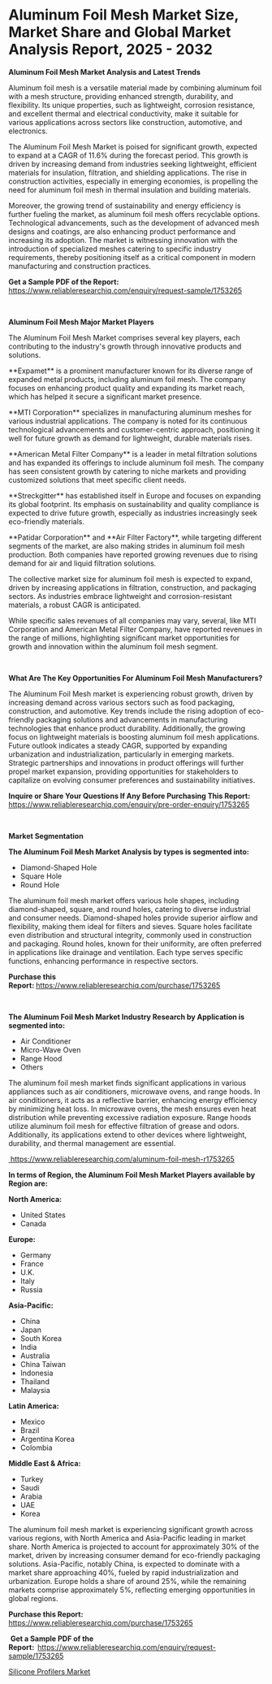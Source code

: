 <p><h1>Aluminum Foil Mesh Market Size, Market Share and Global Market Analysis Report, 2025 - 2032</h1></p><p><strong>Aluminum Foil Mesh Market Analysis and Latest Trends</strong></p>
<p><p>Aluminum foil mesh is a versatile material made by combining aluminum foil with a mesh structure, providing enhanced strength, durability, and flexibility. Its unique properties, such as lightweight, corrosion resistance, and excellent thermal and electrical conductivity, make it suitable for various applications across sectors like construction, automotive, and electronics.</p><p>The Aluminum Foil Mesh Market is poised for significant growth, expected to expand at a CAGR of 11.6% during the forecast period. This growth is driven by increasing demand from industries seeking lightweight, efficient materials for insulation, filtration, and shielding applications. The rise in construction activities, especially in emerging economies, is propelling the need for aluminum foil mesh in thermal insulation and building materials.</p><p>Moreover, the growing trend of sustainability and energy efficiency is further fueling the market, as aluminum foil mesh offers recyclable options. Technological advancements, such as the development of advanced mesh designs and coatings, are also enhancing product performance and increasing its adoption. The market is witnessing innovation with the introduction of specialized meshes catering to specific industry requirements, thereby positioning itself as a critical component in modern manufacturing and construction practices.</p></p>
<p><strong>Get a Sample PDF of the Report:&nbsp;</strong> <a href="https://www.reliableresearchiq.com/enquiry/request-sample/1753265?utm_campaign=3200&utm_medium=2&utm_source=Github&utm_content=ia&utm_term=01042025&utm_id=aluminum-foil-mesh">https://www.reliableresearchiq.com/enquiry/request-sample/1753265</a></p>
<p>&nbsp;</p>
<p><strong>Aluminum Foil Mesh Major Market Players</strong></p>
<p><p>The Aluminum Foil Mesh Market comprises several key players, each contributing to the industry's growth through innovative products and solutions. </p><p>**Expamet** is a prominent manufacturer known for its diverse range of expanded metal products, including aluminum foil mesh. The company focuses on enhancing product quality and expanding its market reach, which has helped it secure a significant market presence.</p><p>**MTI Corporation** specializes in manufacturing aluminum meshes for various industrial applications. The company is noted for its continuous technological advancements and customer-centric approach, positioning it well for future growth as demand for lightweight, durable materials rises.</p><p>**American Metal Filter Company** is a leader in metal filtration solutions and has expanded its offerings to include aluminum foil mesh. The company has seen consistent growth by catering to niche markets and providing customized solutions that meet specific client needs.</p><p>**Streckgitter** has established itself in Europe and focuses on expanding its global footprint. Its emphasis on sustainability and quality compliance is expected to drive future growth, especially as industries increasingly seek eco-friendly materials.</p><p>**Patidar Corporation** and **Air Filter Factory**, while targeting different segments of the market, are also making strides in aluminum foil mesh production. Both companies have reported growing revenues due to rising demand for air and liquid filtration solutions.</p><p>The collective market size for aluminum foil mesh is expected to expand, driven by increasing applications in filtration, construction, and packaging sectors. As industries embrace lightweight and corrosion-resistant materials, a robust CAGR is anticipated.</p><p>While specific sales revenues of all companies may vary, several, like MTI Corporation and American Metal Filter Company, have reported revenues in the range of millions, highlighting significant market opportunities for growth and innovation within the aluminum foil mesh segment.</p></p>
<p>&nbsp;</p>
<p><strong>What Are The Key Opportunities For Aluminum Foil Mesh Manufacturers?</strong></p>
<p><p>The Aluminum Foil Mesh market is experiencing robust growth, driven by increasing demand across various sectors such as food packaging, construction, and automotive. Key trends include the rising adoption of eco-friendly packaging solutions and advancements in manufacturing technologies that enhance product durability. Additionally, the growing focus on lightweight materials is boosting aluminum foil mesh applications. Future outlook indicates a steady CAGR, supported by expanding urbanization and industrialization, particularly in emerging markets. Strategic partnerships and innovations in product offerings will further propel market expansion, providing opportunities for stakeholders to capitalize on evolving consumer preferences and sustainability initiatives.</p></p>
<p><strong>Inquire or Share Your Questions If Any Before Purchasing This Report:</strong> <a href="https://www.reliableresearchiq.com/enquiry/pre-order-enquiry/1753265?utm_campaign=3200&utm_medium=2&utm_source=Github&utm_content=ia&utm_term=01042025&utm_id=aluminum-foil-mesh">https://www.reliableresearchiq.com/enquiry/pre-order-enquiry/1753265</a></p>
<p>&nbsp;</p>
<p><strong>Market Segmentation</strong></p>
<p><strong>The Aluminum Foil Mesh Market Analysis by types is segmented into:</strong></p>
<p><ul><li>Diamond-Shaped Hole</li><li>Square Hole</li><li>Round Hole</li></ul></p>
<p><p>The aluminum foil mesh market offers various hole shapes, including diamond-shaped, square, and round holes, catering to diverse industrial and consumer needs. Diamond-shaped holes provide superior airflow and flexibility, making them ideal for filters and sieves. Square holes facilitate even distribution and structural integrity, commonly used in construction and packaging. Round holes, known for their uniformity, are often preferred in applications like drainage and ventilation. Each type serves specific functions, enhancing performance in respective sectors.</p></p>
<p><strong>Purchase this Report:&nbsp;</strong><a href="https://www.reliableresearchiq.com/purchase/1753265?utm_campaign=3200&utm_medium=2&utm_source=Github&utm_content=ia&utm_term=01042025&utm_id=aluminum-foil-mesh">https://www.reliableresearchiq.com/purchase/1753265</a></p>
<p>&nbsp;</p>
<p><strong>The Aluminum Foil Mesh Market Industry Research by Application is segmented into:</strong></p>
<p><ul><li>Air Conditioner</li><li>Micro-Wave Oven</li><li>Range Hood</li><li>Others</li></ul></p>
<p><p>The aluminum foil mesh market finds significant applications in various appliances such as air conditioners, microwave ovens, and range hoods. In air conditioners, it acts as a reflective barrier, enhancing energy efficiency by minimizing heat loss. In microwave ovens, the mesh ensures even heat distribution while preventing excessive radiation exposure. Range hoods utilize aluminum foil mesh for effective filtration of grease and odors. Additionally, its applications extend to other devices where lightweight, durability, and thermal management are essential.</p></p>
<p><a href="https://www.reliableresearchiq.com/aluminum-foil-mesh-r1753265?utm_campaign=3200&utm_medium=2&utm_source=Github&utm_content=ia&utm_term=01042025&utm_id=aluminum-foil-mesh">&nbsp;https://www.reliableresearchiq.com/aluminum-foil-mesh-r1753265</a></p>
<p><strong>In terms of Region, the Aluminum Foil Mesh Market Players available by Region are:</strong></p>
<p>
    <p> <strong> North America: </strong>
        <ul>
            <li>United States</li>
            <li>Canada</li>
        </ul>
        </p> 
    <p> <strong> Europe: </strong>
        <ul>
            <li>Germany</li>
            <li>France</li>
            <li>U.K.</li>
            <li>Italy</li>
            <li>Russia</li>
        </ul>
        </p> 
    <p> <strong> Asia-Pacific: </strong>
        <ul>
            <li>China</li>
            <li>Japan</li>
            <li>South Korea</li>
            <li>India</li>
            <li>Australia</li>
            <li>China Taiwan</li>
            <li>Indonesia</li>
            <li>Thailand</li>
            <li>Malaysia</li>
        </ul>
        </p> 
    <p> <strong> Latin America: </strong>
        <ul>
            <li>Mexico</li>
            <li>Brazil</li>
            <li>Argentina Korea</li>
            <li>Colombia</li>
        </ul>
        </p> 
    <p> <strong> Middle East & Africa: </strong>
        <ul>
            <li>Turkey</li>
            <li>Saudi</li>
            <li>Arabia</li>
            <li>UAE</li>
            <li>Korea</li>
        </ul>
    </p>
    </p>
<p><p>The aluminum foil mesh market is experiencing significant growth across various regions, with North America and Asia-Pacific leading in market share. North America is projected to account for approximately 30% of the market, driven by increasing consumer demand for eco-friendly packaging solutions. Asia-Pacific, notably China, is expected to dominate with a market share approaching 40%, fueled by rapid industrialization and urbanization. Europe holds a share of around 25%, while the remaining markets comprise approximately 5%, reflecting emerging opportunities in global regions.</p></p>
<p><strong>Purchase this Report: </strong><a href="https://www.reliableresearchiq.com/purchase/1753265?utm_campaign=3200&utm_medium=2&utm_source=Github&utm_content=ia&utm_term=01042025&utm_id=aluminum-foil-mesh">https://www.reliableresearchiq.com/purchase/1753265</a></p>
<p>&nbsp;<strong>Get a Sample PDF of the Report:&nbsp;&nbsp;</strong><a href="https://www.reliableresearchiq.com/enquiry/request-sample/1753265?utm_campaign=3200&utm_medium=2&utm_source=Github&utm_content=ia&utm_term=01042025&utm_id=aluminum-foil-mesh">https://www.reliableresearchiq.com/enquiry/request-sample/1753265</a></p>
<p><strong></strong></p>
<p><p><a href="https://github.com/stickkinkel/Market-Research-Report-List-1/blob/main/silicone-profilers-market.md?utm_campaign=3200&utm_medium=2&utm_source=Github&utm_content=ia&utm_term=01042025&utm_id=aluminum-foil-mesh">Silicone Profilers Market</a></p></p>